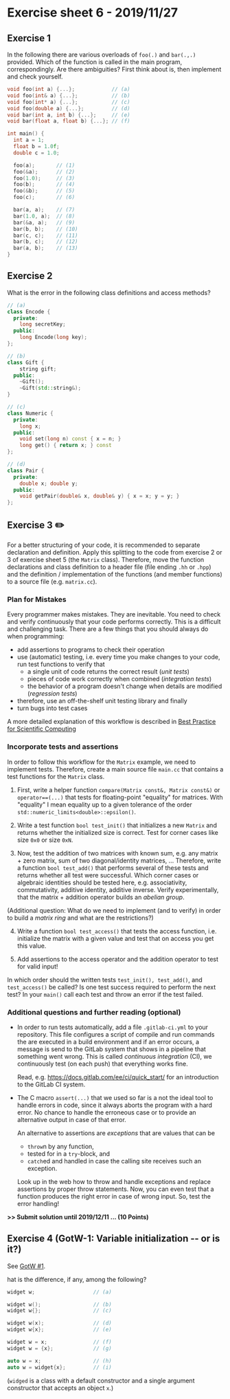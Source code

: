 # Exercise sheet 6 - 2019/11/27

## Exercise 1
In the following there are various overloads of `foo(.)` and `bar(.,.)` provided. Which of the function is called in the
main program, correspondingly. Are there ambiguities? First think about is, then implement and check yourself.
```c++
void foo(int a) {...};            // (a)
void foo(int& a) {...};           // (b)
void foo(int* a) {...};           // (c)
void foo(double a) {...};         // (d)
void bar(int a, int b) {...};     // (e)
void bar(float a, float b) {...}; // (f)

int main() {
  int a = 1;
  float b = 1.0f;
  double c = 1.0;

  foo(a);       // (1)
  foo(&a);      // (2)
  foo(1.0);     // (3)
  foo(b);       // (4)
  foo(&b);      // (5)
  foo(c);       // (6)

  bar(a, a);    // (7)
  bar(1.0, a);  // (8)
  bar(&a, a);   // (9)
  bar(b, b);    // (10)
  bar(c, c);    // (11)
  bar(b, c);    // (12)
  bar(a, b);    // (13)
}
```


## Exercise 2
What is the error in the following class definitions and access methods?
```c++
// (a)
class Encode {
  private:
    long secretKey;
  public:
    long Encode(long key);
};

// (b)
class Gift {
    string gift;
  public:
    ~Gift();
    ~Gift(std::string&);
}

// (c)
class Numeric {
  private:
    long x;
  public:
    void set(long n) const { x = n; }
    long get() { return x; } const
};

// (d)
class Pair {
  private:
    double x; double y;
  public:
    void getPair(double& x, double& y) { x = x; y = y; }
};
```


## Exercise 3 :pencil2:
For a better structuring of your code, it is recommended to separate declaration and definition. Apply this
splitting to the code from exercise 2 or 3 of exercise sheet 5 (the `Matrix` class). Therefore, move the function
declarations and class definition to a header file (file ending `.hh` or `.hpp`) and the definition / implementation
of the functions (and member functions) to a source file (e.g. `matrix.cc`).

### Plan for Mistakes
Every programmer makes mistakes. They are inevitable. You need to check and verify continuously that your code performs correctly.
This is a difficult and challenging task. There are a few things that you should always do when programming:
- add assertions to programs to check their operation
- use (automatic) testing, i.e. every time you make changes to your code, run test functions to verify that
    * a single unit of code returns the correct result (*unit tests*)
    * pieces of code work correctly when combined (*integration tests*)
    * the behavior of a program doesn't change when details are modified (*regression tests*)
- therefore, use an off-the-shelf unit testing library and finally
- turn bugs into test cases

A more detailed explanation of this workflow is described in
[Best Practice for Scientific Computing](https://doi.org/10.1371/journal.pbio.1001745)

### Incorporate tests and assertions
In order to follow this workflow for the `Matrix` example, we need to implement tests.
Therefore, create a main source file `main.cc` that contains a test functions for the `Matrix` class.

1. First, write a helper function `compare(Matrix const&, Matrix const&)` or `operator==(...)` that tests for floating-point "equality" for matrices.
   With "equality" I mean equality up to a given tolerance of the order `std::numeric_limits<double>::epsilon()`.

2. Write a test function `bool test_init()` that initializes a new `Matrix` and returns whether the initialized size is correct. Test for corner
   cases like size `0x0` or size `0xN`.

3. Now, test the addition of two matrices with known sum, e.g. any matrix + zero matrix, sum of two diagonal/identity matrices, ...
   Therefore, write a function `bool test_add()` that performs several of these tests and returns whether all test were successful.
   Which corner cases or algebraic identities should be tested here, e.g. associativity, commutativity, additive identity, additive inverse.
   Verify experimentally, that the matrix + addition operator builds an *abelian group*.

  (Additional question: What do we need to implement (and to verify) in order to build a *matrix ring* and what are the restrictions?)

4. Write a function `bool test_access()` that tests the access function, i.e. initialize the matrix with a given value and test that on access
   you get this value.

5. Add assertions to the access operator and the addition operator to test for valid input!

In which order should the written tests `test_init(), test_add()`, and `test_access()` be called? Is one test success required to perform the
next test? In your `main()` call each test and throw an error if the test failed.

### Additional questions and further reading (optional)
- In order to run tests automatically, add a file `.gitlab-ci.yml` to your repository. This file configures a script of compile and run commands
  the are executed in a build environment and if an error occurs, a message is send to the GitLab system that shows in a pipeline that something
  went wrong. This is called *continuous integration* (CI), we continuously test (on each push) that everything works fine.

  Read, e.g. https://docs.gitlab.com/ee/ci/quick_start/ for an introduction to the GitLab CI system.

- The C macro `assert(...)` that we used so far is a not the ideal tool to handle errors in code, since it always
  aborts the program with a hard error. No chance to handle the erroneous case or to provide an alternative output
  in case of that error.

  An alternative to assertions are *exceptions* that are values that can be
    * `throw`n by any function,
    * tested for in a `try`-block, and
    * `catch`ed and handled in case the calling site receives such an exception.

  Look up in the web how to throw and handle exceptions and replace assertions by proper throw statements. Now,
  you can even test that a function produces the right error in case of wrong input. So, test the error handling!

**>> Submit solution until 2019/12/11 ... (10 Points)**


## Exercise 4 (GotW-1: Variable initialization -- or is it?)
See [GotW #1](https://herbsutter.com/2013/05/09/gotw-1-solution/).

hat is the difference, if any, among the following?
```c++
widget w;                   // (a)

widget w();                 // (b)
widget w{};                 // (c)

widget w(x);                // (d)
widget w{x};                // (e)

widget w = x;               // (f)
widget w = {x};             // (g)

auto w = x;                 // (h)
auto w = widget{x};         // (i)
```
(`widged` is a class with a default constructor and a single argument constructor that accepts an object `x`.)
